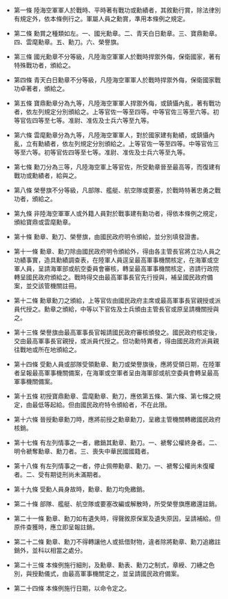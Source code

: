 * 第一條 陸海空軍軍人於戰時、平時著有戰功或勳績者，其敘勳行賞，除法律別有規定外，依本條例行之。軍屬人員之勳賞，準用本條例之規定。

* 第二條 勳賞之種類如左。一、國光勳章。二、青天白日勳章。三、寶鼎勳章。四、雲麾勳章。五、勳刀。六、榮譽旗。

* 第三條 國光勳章不分等級，凡陸海空軍軍人於戰時捍禦外侮，保衛國家，著有特殊戰功者，頒給之。

* 第四條 青天白日勳章不分等級，凡陸海空軍軍人於戰時捍禦外侮，保衛國家戰功卓著者，頒給之。

* 第五條 寶鼎勳章分為九等，凡陸海空軍軍人捍禦外侮，或鎮懾內亂，著有戰功者，依左列規定分別頒給之。上等官佐一等至四等。中等官佐三等至六等。初等官佐四等至七等。准尉、准佐及士兵六等至九等。

* 第六條 雲麾勳章分為九等，凡陸海空軍軍人，對於國家建有勳績，或鎮懾內亂，立有勳績者，依左列規定分別頒給之。上等官佐一等至四等。中等官佐三等至六等。初等官佐四等至七等。准尉、准佐及士兵六等至九等。

* 第七條 勳刀分為三等，凡陸海空軍上等官佐，所受勳章晉至最高等，而復建有戰功或勳績者，給與之。

* 第八條 榮譽旗不分等級，凡部隊、艦艇、航空隊或要塞，於戰時特著忠勇之戰功者，頒給之。

* 第九條 非陸海空軍軍人或外籍人員對於戰事建有勳功者，得依本條例之規定，頒給寶鼎或雲麾勳章。

* 第十條 勳章、勳刀、榮譽旗，由國民政府明令頒給，並分別填發證書。

* 第十一條 勳章、勳刀除由國民政府明令頒給外，得由各主管長官將立功人員之功績事實，造具勳績調查表，在陸軍人員逕呈最高軍事機關核定，在海軍或空軍人員，呈請海軍部或航空委員會審核，轉呈最高軍事機關核定，咨請行政院轉呈國民政府頒給之。戰時得交由最高軍事長官先行授與，補呈國民政府備案，並交該管機關註冊。

* 第十二條 勳章勳刀之頒給，上等官佐由國民政府主席或最高軍事長官親授或派員代授之。勳章之頒給，中等以下官佐及士兵頒由主管長官或原呈請機關授與之。

* 第十三條 榮譽旗由最高軍事長官報請國民政府審核頒發之。國民政府核定後，交由最高軍事長官親授，或派員代授之。但功勳特異者，得由國民政府派員親往戰地或所在地頒給之。

* 第十四條 受勳人員或部隊受領勳章、勳刀或榮譽旗後，應將受領日期，在陸軍者呈報最高軍事機關備案，在海軍或空軍者呈由海軍部或航空委員會轉呈最高軍事機關備案。

* 第十五條 初授寶鼎勳章、雲麾勳章、勳刀，應依第五條、第六條、第七條之規定，由最低等起給。但由國民政府特令頒給者，不在此限。

* 第十六條 晉授勳章勳刀時，應將前授之勳章勳刀，呈繳主管機關轉繳國民政府核銷。

* 第十七條 有左列情事之一者，繳銷其勳章、勳刀。一、褫奪公權終身者。二、明令褫奪勳章、勳刀者。三、喪失中華民國國籍者。

* 第十八條 有左列情事之一者，停止佩帶勳章、勳刀。一、褫奪公權尚未復權者。二、受有期徒刑尚未滿期者。

* 第十九條 受勳人員身故時，勳章、勳刀均免繳銷。

* 第二十條 部隊、艦艇、航空隊或要塞改編或解散時，所受榮譽旗應繳還註銷。

* 第二十一條 勳章、勳刀如有遺失時，得聲敘原保案及遺失原因，呈請補給。但原件查獲時，應立即呈報註銷。

* 第二十二條 勳章、勳刀不得轉讓他人或抵借財物，違者除將勳章、勳刀追繳註銷外，並科以相當之處分。

* 第二十三條 本條例施行細則，及勳章、勳表、勳刀之制式，章綬、刀繐之色別，與授勳儀式，由最高軍事機關定之，並呈請國民政府備案。

* 第二十四條 本條例施行日期，以命令定之。

